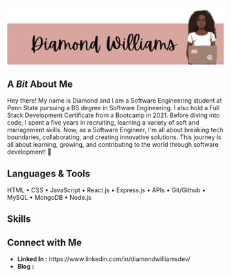 ![Alt text](https://github.com/D-WILLI/D-WILLI/blob/main/hi%20i%20am.png?raw=true)
<h2> A <em> Bit </em> About Me </h2>
Hey there! My name is Diamond and I am a Software Engineering student at Penn State pursuing a BS degree in Software Engineering. I also hold a Full Stack Development Certificate from a Bootcamp in 2021. Before diving into code, I spent a five years in recruiting, learning a variety of soft and management skills. Now, as a Software Engineer, I'm all about breaking tech boundaries, collaborating, and creating innovative solutions. This journey is all about learning, growing, and contributing to the world through software development! 🚀
<h2>Languages & Tools </h2>
HTML &#x2022 CSS &#x2022 JavaScript &#x2022 React.js &#x2022 Express.js &#x2022 APIs &#x2022 Git/Github &#x2022 MySQL &#x2022 MongoDB &#x2022 Node.js 
<h2> Skills </h2>

<h2> Connect with Me </h2>
<ul>
  <li><strong>Linked In :</strong> https://www.linkedin.com/in/diamondwilliamsdev/ </li>
  <li><strong>Blog :</strong></li>
</ul>

<!--
**D-WILLI/D-WILLI** is a ✨ _special_ ✨ repository because its `README.md` (this file) appears on your GitHub profile.

Here are some ideas to get you started:

- 🔭 I’m currently working on ...
- 🌱 I’m currently learning ...
- 👯 I’m looking to collaborate on ...
- 🤔 I’m looking for help with ...
- 💬 Ask me about ...
- 📫 How to reach me: ...
- 😄 Pronouns: ...
- ⚡ Fun fact: ...
-->
